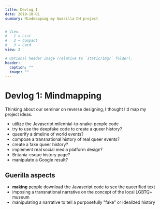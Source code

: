 ```yaml
---
title: Devlog 1
date: 2019-10-01
summary: Mindmapping my Guerilla DH project


# View.
#   1 = List
#   2 = Compact
#   3 = Card
view: 2

# Optional header image (relative to `static/img/` folder).
header:
  caption: ""
  image: ""
---
```


# Devlog 1: Mindmapping

Thinking about our seminar on reverse designing, I thought I'd map my project ideas. 

+ utilize the Javascript milennial-to-snake-people code
+ try to use the deepfake code to create a queer history?
+ queerify a timeline of world events?
+ compose a transnational history of real queer events?
+ create a fake queer history?
+ implement real social media platform design?
+ Britania-esque history page?
+ manipulate a Google result?

## Guerilla aspects

+ **making** people download the Javascript code to see the queerified text
+ imposing a transnational narrative on the concept of the local LGBTQ+ museum
+ manipulating a narrative to tell a purposefully "fake" or idealized history

